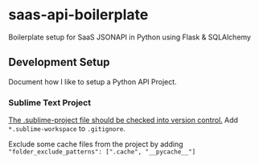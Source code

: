 # saas-api-boilerplate
Boilerplate setup for SaaS JSONAPI in Python using Flask &amp; SQLAlchemy

## Development Setup

Document how I like to setup a Python API Project.

### Sublime Text Project

[The .sublime-project file should be checked into version control.](https://www.sublimetext.com/docs/3/projects.html) Add `*.sublime-workspace` to `.gitignore`.

Exclude some cache files from the project by adding `"folder_exclude_patterns": [".cache", "__pycache__"]`

